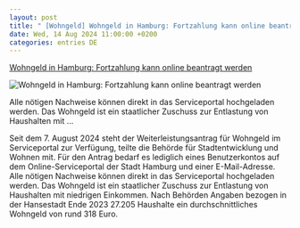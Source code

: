 ```yaml
---
layout: post
title: " [Wohngeld] Wohngeld in Hamburg: Fortzahlung kann online beantragt werden"
date: Wed, 14 Aug 2024 11:00:00 +0200
categories: entries DE
---
```

[Wohngeld in Hamburg: Fortzahlung kann online beantragt werden](https://hamburg1.de/wohngeld-in-hamburg-fortzahlung-kann-online-beantragt-werden/)

![Wohngeld in Hamburg: Fortzahlung kann online beantragt werden](https://www.hamburg1.de/content/images/2024/08/wohono.jpg)

Alle nötigen Nachweise können direkt in das Serviceportal hochgeladen werden. Das Wohngeld ist ein staatlicher Zuschuss zur Entlastung von Haushalten mit ...

Seit dem 7. August 2024 steht der Weiterleistungsantrag für Wohngeld im Serviceportal zur Verfügung, teilte die Behörde für Stadtentwicklung und Wohnen mit. Für den Antrag bedarf es lediglich eines Benutzerkontos auf dem Online-Serviceportal der Stadt Hamburg und einer E-Mail-Adresse. Alle nötigen Nachweise können direkt in das Serviceportal hochgeladen werden. Das Wohngeld ist ein staatlicher Zuschuss zur Entlastung von Haushalten mit niedrigen Einkommen. Nach Behörden Angaben bezogen in der Hansestadt Ende 2023 27.205 Haushalte ein durchschnittliches Wohngeld von rund 318 Euro.


